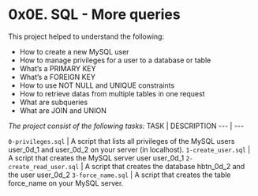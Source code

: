 # 0x0E. SQL - More queries

This project helped to understand the following:
- How to create a new MySQL user
- How to manage privileges for a user to a database or table
- What’s a PRIMARY KEY
- What’s a FOREIGN KEY
- How to use NOT NULL and UNIQUE constraints
- How to retrieve datas from multiple tables in one request
- What are subqueries
- What are JOIN and UNION

*The project consist of the following tasks:*
TASK | DESCRIPTION
--- | ---

`0-privileges.sql` | A script that lists all privileges of the MySQL users user_0d_1 and user_0d_2 on your server (in localhost).
`1-create_user.sql` | A script that creates the MySQL server user user_0d_1
`2-create_read_user.sql` | A script that creates the database hbtn_0d_2 and the user user_0d_2
`3-force_name.sql` | A script that creates the table force_name on your MySQL server.

